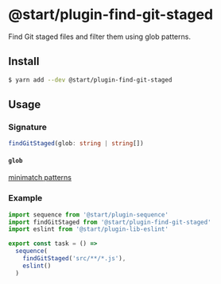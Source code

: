 # @start/plugin-find-git-staged

Find Git staged files and filter them using glob patterns.

## Install

```sh
$ yarn add --dev @start/plugin-find-git-staged
```

## Usage

### Signature

```ts
findGitStaged(glob: string | string[])
```

#### `glob`

[minimatch patterns](https://github.com/isaacs/minimatch#usage)

### Example

```js
import sequence from '@start/plugin-sequence'
import findGitStaged from '@start/plugin-find-git-staged'
import eslint from '@start/plugin-lib-eslint'

export const task = () =>
  sequence(
    findGitStaged('src/**/*.js'),
    eslint()
  )
```
